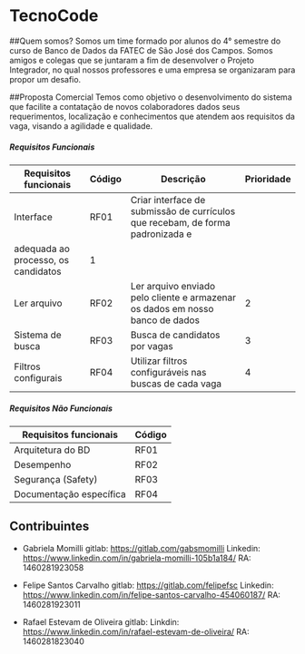 # TecnoCode

##Quem somos?
Somos um time formado por alunos do 4° semestre do curso de Banco de Dados da FATEC de São José dos Campos. Somos amigos e colegas que se juntaram a fim de desenvolver o Projeto Integrador, no qual nossos professores e uma empresa se organizaram para propor um desafio.

##Proposta Comercial
Temos como objetivo o desenvolvimento do sistema que facilite a contatação de novos colaboradores dados seus requerimentos, localização e conhecimentos que atendem aos requisitos da vaga, visando a agilidade e qualidade.

##### Requisitos Funcionais

| Requisitos funcionais             |  Código |              Descrição                                                                                                                                     |Prioridade|
| ----------------------------------|---------| -----------------------------------------------------------------------------------------------------------------------------------------------------------|----------|
|Interface              |RF01     |Criar interface de submissão de currículos que recebam, de forma padronizada e
adequada ao processo, os candidatos|    1     |
|Ler arquivo                  |RF02     |Ler arquivo enviado pelo cliente e armazenar os dados em nosso banco de dados|    2     |
|Sistema de busca         |RF03     |Busca de candidatos por vagas                                           |    3     |   
|Filtros configurais                     |RF04     |Utilizar filtros configuráveis nas buscas de cada vaga                                                              |    4     |            

##### Requisitos Não Funcionais

| Requisitos funcionais             |  Código |                                                                                                                                    
| ----------------------------------|---------|
|Arquitetura do BD             |RF01     |
|Desempenho                |RF02     |
|Segurança (Safety)         |RF03     |
|Documentação específica                     |RF04     |  

## Contribuintes

- Gabriela Momilli
gitlab: https://gitlab.com/gabsmomilli
Linkedin: https://www.linkedin.com/in/gabriela-momilli-105b1a184/
RA: 1460281923058

- Felipe Santos Carvalho
gitlab: https://gitlab.com/felipefsc
Linkedin: https://www.linkedin.com/in/felipe-santos-carvalho-454060187/
RA: 1460281923011

- Rafael Estevam de Oliveira
gitlab:
Linkdin: https://www.linkedin.com/in/rafael-estevam-de-oliveira/
RA: 1460281823040




